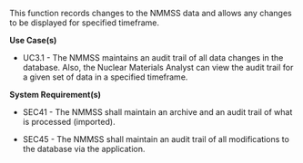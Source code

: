 This function records changes to the NMMSS data and allows any changes to be displayed for specified timeframe.

**Use Case(s)**

- UC3.1 - The NMMSS maintains an audit trail of all data changes in the database. Also, the Nuclear Materials Analyst can view the audit trail for a given set of data in a specified timeframe.

**System Requirement(s)**

- SEC41 - The NMMSS shall maintain an archive and an audit trail of what is processed (imported).

- SEC45 - The NMMSS shall maintain an audit trail of all modifications to the database via the application.